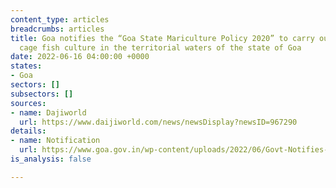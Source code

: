 ```yaml
---
content_type: articles
breadcrumbs: articles
title: Goa notifies the “Goa State Mariculture Policy 2020” to carry out open sea
  cage fish culture in the territorial waters of the state of Goa
date: 2022-06-16 04:00:00 +0000
states:
- Goa
sectors: []
subsectors: []
sources:
- name: Dajiworld
  url: https://www.daijiworld.com/news/newsDisplay?newsID=967290
details:
- name: Notification
  url: https://www.goa.gov.in/wp-content/uploads/2022/06/Govt-Notifies-Goa-State-Mariculture-Policy.pdf
is_analysis: false

---
```

